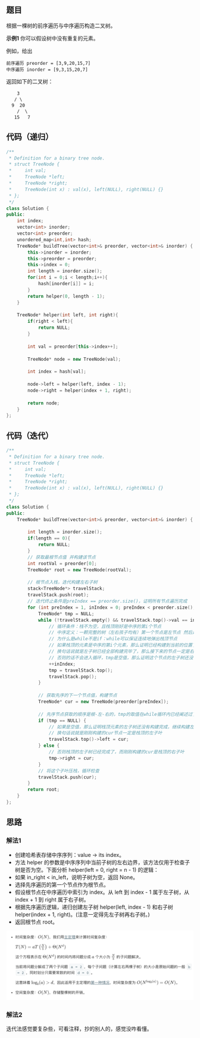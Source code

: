 ## 题目
根据一棵树的前序遍历与中序遍历构造二叉树。

**示例1**
你可以假设树中没有重复的元素。

例如，给出
```
前序遍历 preorder = [3,9,20,15,7]
中序遍历 inorder = [9,3,15,20,7]
```
返回如下的二叉树：
```
    3
   / \
  9  20
    /  \
   15   7
```

## 代码（递归）
```C++
/**
 * Definition for a binary tree node.
 * struct TreeNode {
 *     int val;
 *     TreeNode *left;
 *     TreeNode *right;
 *     TreeNode(int x) : val(x), left(NULL), right(NULL) {}
 * };
 */
class Solution {
public:
    int index;
    vector<int> inorder;
    vector<int> preorder;
    unordered_map<int,int> hash;
    TreeNode* buildTree(vector<int>& preorder, vector<int>& inorder) {
        this->inorder = inorder;
        this->preorder = preorder;
        this->index = 0;
        int length = inorder.size();
        for(int i = 0;i < length;i++){
            hash[inorder[i]] = i;
        }
        return helper(0, length - 1);
    }
    
    TreeNode* helper(int left, int right){
        if(right < left){
            return NULL;
        }
        
        int val = preorder[this->index++];
    
        TreeNode* node = new TreeNode(val);
        
        int index = hash[val];
      
        node->left = helper(left, index - 1);
        node->right = helper(index + 1, right);
        
        return node;
    }
};
```

## 代码（迭代）
```C++
/**
 * Definition for a binary tree node.
 * struct TreeNode {
 *     int val;
 *     TreeNode *left;
 *     TreeNode *right;
 *     TreeNode(int x) : val(x), left(NULL), right(NULL) {}
 * };
 */
class Solution {
public:
    TreeNode* buildTree(vector<int>& preorder, vector<int>& inorder) {
        
        int length = inorder.size();
        if(length == 0){
            return NULL;
        }
        // 获取最根节点值 并构建该节点
        int rootVal = preorder[0];
        TreeNode* root = new TreeNode(rootVal);
        
        // 根节点入栈，迭代构建左右子树
        stack<TreeNode*> travelStack;
        travelStack.push(root);
        // 迭代终止条件是preIndex == preorder.size()，证明所有节点遍历完成
        for (int preIndex = 1, inIndex = 0; preIndex < preorder.size(); ++preIndex) {
            TreeNode* tmp = NULL;
            while (!travelStack.empty() && travelStack.top()->val == inorder[inIndex]) {
                // 循环条件：栈不为空，且栈顶刚好是中序的第i个节点
                // 中序定义：一颗完整的树（左右孩子均有）第一个节点是左节点 然后是根节点，最后是右节点
                // 为什么是while不是if：while可以保证连续地弹出栈顶节点
                // 如果栈顶的元素是中序的第i个元素，那么证明已经构建到当前的位置了
                // 换句话说就是左子树已经全部构建完毕了，那么接下来的节点一定是右子树
                // 否则的话不会进入循环，tmp是空值，那么证明这个节点的左子树还没有构建完成
                ++inIndex;
                tmp = travelStack.top();
                travelStack.pop();
            }
            
            // 获取先序的下一个节点值，构建节点
            TreeNode* cur = new TreeNode(preorder[preIndex]);
            
            // 先序节点获取的顺序是根-左-右的，tmp的取值在while循环内已经阐述过了
            if (tmp == NULL) {
                // 如果是空值，那么证明栈顶元素的左子树还没有构建完成，继续构建左子树
                // 换句话说就是刚刚构建的cur节点一定是栈顶的左子叶
                travelStack.top()->left = cur;
            } else {
                // 否则栈顶的左子树已经完成了，而刚刚构建的cur是栈顶的右子叶
                tmp->right = cur;
            }
            // 将这个子叶压栈，循环检查
            travelStack.push(cur);
        }
        return root;
    }
};
```

## 思路

### 解法1

* 创建哈希表存储中序序列：value -> its index。
* 方法 helper 的参数是中序序列中当前子树的左右边界，该方法仅用于检查子树是否为空。下面分析 helper(left = 0, right = n - 1) 的逻辑：
* 如果 in_right < in_left，说明子树为空，返回 None。
* 选择先序遍历的第一个节点作为根节点。
* 假设根节点在中序遍历中索引为 index。从 left 到 index - 1 属于左子树，从 index + 1 到 right 属于右子树。
* 根据先序遍历逻辑，递归创建左子树 helper(left, index - 1) 和右子树helper(index + 1, right)。(注意一定得先左子树再右子树。)
* 返回根节点 root。

![](static/105.png)

### 解法2

迭代法感觉要复杂些，可看注释，抄的别人的，感觉没咋看懂。